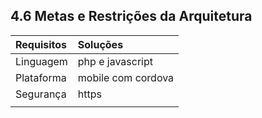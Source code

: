 ## 4.6 Metas e Restrições da Arquitetura

| Requisitos | **Soluções** |
| :--- | :--- |
| Linguagem | php e javascript |
| Plataforma | mobile com cordova |
| Segurança | https |
|  |  |



